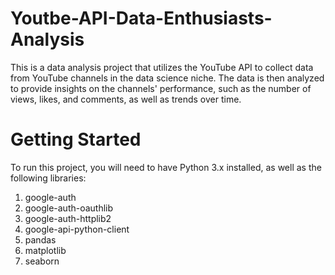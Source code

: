 # Youtbe-API-Data-Enthusiasts-Analysis

This is a data analysis project that utilizes the YouTube API to collect data from YouTube channels in the data science niche. The data is then analyzed to provide insights on the channels' performance, such as the number of views, likes, and comments, as well as trends over time.

# Getting Started

To run this project, you will need to have Python 3.x installed, as well as the following libraries:

1. google-auth
2. google-auth-oauthlib
3. google-auth-httplib2
4. google-api-python-client
5. pandas
6. matplotlib
7. seaborn

